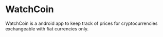 # WatchCoin
WatchCoin is a android app to keep track of prices for cryptocurrencies exchangeable with fiat currencies only.
